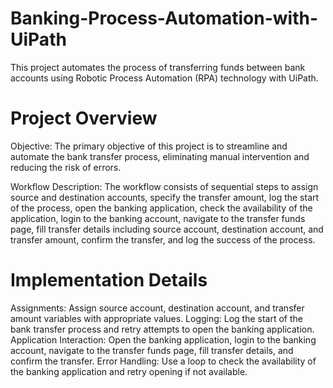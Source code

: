 # Banking-Process-Automation-with-UiPath
This project automates the process of transferring funds between bank accounts using Robotic Process Automation (RPA) technology with UiPath.

# Project Overview
Objective: The primary objective of this project is to streamline and automate the bank transfer process, eliminating manual intervention and reducing the risk of errors.

Workflow Description: The workflow consists of sequential steps to assign source and destination accounts, specify the transfer amount, log the start of the process, open the banking application, check the availability of the application, login to the banking account, navigate to the transfer funds page, fill transfer details including source account, destination account, and transfer amount, confirm the transfer, and log the success of the process.

# Implementation Details
Assignments: Assign source account, destination account, and transfer amount variables with appropriate values.
Logging: Log the start of the bank transfer process and retry attempts to open the banking application.
Application Interaction: Open the banking application, login to the banking account, navigate to the transfer funds page, fill transfer details, and confirm the transfer.
Error Handling: Use a loop to check the availability of the banking application and retry opening if not available.
